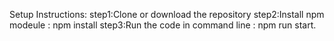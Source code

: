 Setup Instructions:
step1:Clone or download the repository
step2:Install npm modeule : npm install
step3:Run the code in command line : npm run start.

